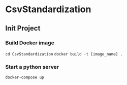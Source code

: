 # CsvStandardization

## Init Project
### Build Docker image
`cd CsvStandardization`
`docker build -t [image_name] .`

### Start a python server
`docker-compose up`
